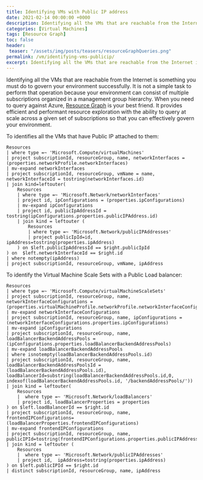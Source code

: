 ```yaml
---
title: Identifying VMs with Public IP address
date: 2021-02-14 00:00:00 +0000
description: Identifying all the VMs that are reachable from the Internet is something you must do to govern your environment successfully. It is not a simple task to perform that operation because your environment can consist of multiple subscriptions organized in a management group hierarchy. When you need to query against Azure, Resource Graph is your best friend. It provides efficient and performant resource exploration with the ability to query at scale across a given set of subscriptions so that you can effectively govern your environment.
categories: [Virtual Machines]
tags: [Resource Graph]
toc: false 
header:
 teaser: "/assets/img/posts/teasers/resourceGraphQueries.png"
permalink: /vm/identifying-vms-publicip/
excerpt: Identifying all the VMs that are reachable from the Internet is something you must do to govern your environment successfully. It is not a simple task to perform that operation because your environment can consist of multiple subscriptions organized in a management group hierarchy. When you need to query against Azure, Resource Graph is your best friend. It provides efficient and performant resource exploration with the ability to query at scale across a given set of subscriptions so that you can effectively govern your environment.
---
```

Identifying all the VMs that are reachable from the Internet is something you must do to govern your environment successfully. It is not a simple task to perform that operation because your environment can consist of multiple subscriptions organized in a management group hierarchy. When you need to query against Azure, [Resource Graph](https://azure.microsoft.com/en-us/features/resource-graph/) is your best friend. It provides efficient and performant resource exploration with the ability to query at scale across a given set of subscriptions so that you can effectively govern your environment.

To identifies all the VMs that have Public IP attached to them: 
```
Resources
| where type =~ 'Microsoft.Compute/virtualMachines'
| project subscriptionId, resourceGroup, name, networkInterfaces = (properties.networkProfile.networkInterfaces)
| mv-expand networkInterfaces
| project subscriptionId, resourceGroup, vmName = name, networkInterfaceId = tostring(networkInterfaces.id)
| join kind=leftouter(
    Resources
    | where type =~ 'Microsoft.Network/networkInterfaces'
    | project id, ipConfigurations = (properties.ipConfigurations)
    | mv-expand ipConfigurations
    | project id, publicIpAddressId = tostring(ipConfigurations.properties.publicIPAddress.id) 
    | join kind = leftouter (
        Resources
        | where type =~ 'Microsoft.Network/publicIPAddresses'
        | project publicIpId=id, ipAddress=tostring(properties.ipAddress)
    ) on $left.publicIpAddressId == $right.publicIpId
) on  $left.networkInterfaceId == $right.id
| where notempty(ipAddress)
| project subscriptionId, resourceGroup, vmName, ipAddress
```

To identify the Virtual Machine Scale Sets with a Public Load balancer:
```
Resources
| where type =~ 'Microsoft.Compute/virtualMachineScaleSets'
| project subscriptionId, resourceGroup, name, networkInterfaceConfigurations = (properties.virtualMachineProfile.networkProfile.networkInterfaceConfigurations)
| mv-expand networkInterfaceConfigurations
| project subscriptionId, resourceGroup, name, ipConfigurations = (networkInterfaceConfigurations.properties.ipConfigurations)
| mv-expand ipConfigurations
| project subscriptionId, resourceGroup, name, loadBalancerBackendAddressPools = (ipConfigurations.properties.loadBalancerBackendAddressPools)
| mv-expand loadBalancerBackendAddressPools
| where isnotempty(loadBalancerBackendAddressPools.id)
| project subscriptionId, resourceGroup, name, loadBalancerBackendAddressPoolsId = (loadBalancerBackendAddressPools.id), loadBalancerId=substring(loadBalancerBackendAddressPools.id,0, indexof(loadBalancerBackendAddressPools.id, '/backendAddressPools/'))
| join kind = leftouter(
    Resources
    |  where type =~ 'Microsoft.Network/loadBalancers'
    | project id, loadBalancerProperties = properties
) on $left.loadBalancerId == $right.id
| project subscriptionId, resourceGroup, name, frontendIPConfigurations=(loadBalancerProperties.frontendIPConfigurations)
| mv-expand frontendIPConfigurations
| project subscriptionId, resourceGroup, name, publicIPId=tostring(frontendIPConfigurations.properties.publicIPAddress.id)
| join kind = leftouter (
    Resources
    |  where type =~ 'Microsoft.Network/publicIPAddresses'
    | project id,  ipAddress=tostring(properties.ipAddress)
) on $left.publicIPId == $right.id
| distinct subscriptionId, resourceGroup, name, ipAddress
```
